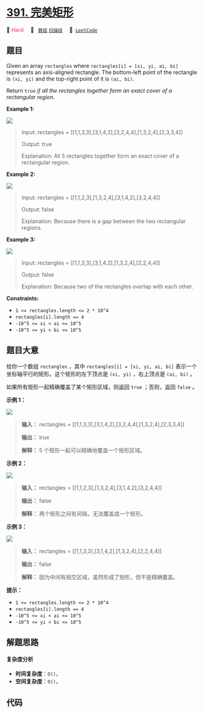 # [391. 完美矩形](https://leetcode.com/problems/perfect-rectangle)

🔴 <font color=#ff334b>Hard</font>&emsp; 🔖&ensp; [`数组`](/leetcode-js/outline/tag/array.md) [`扫描线`](/leetcode-js/outline/tag/line-sweep.md)&emsp; 🔗&ensp;[`LeetCode`](https://leetcode.com/problems/perfect-rectangle)

## 题目

Given an array `rectangles` where `rectangles[i] = [xi, yi, ai, bi]`
represents an axis-aligned rectangle. The bottom-left point of the rectangle
is `(xi, yi)` and the top-right point of it is `(ai, bi)`.

Return `true` _if all the rectangles together form an exact cover of a
rectangular region_.



**Example 1:**

![](https://assets.leetcode.com/uploads/2021/03/27/perectrec1-plane.jpg)

> Input: rectangles = [[1,1,3,3],[3,1,4,2],[3,2,4,4],[1,3,2,4],[2,3,3,4]]
> 
> Output: true
> 
> Explanation: All 5 rectangles together form an exact cover of a rectangular region.

**Example 2:**

![](https://assets.leetcode.com/uploads/2021/03/27/perfectrec2-plane.jpg)

> Input: rectangles = [[1,1,2,3],[1,3,2,4],[3,1,4,2],[3,2,4,4]]
> 
> Output: false
> 
> Explanation: Because there is a gap between the two rectangular regions.

**Example 3:**

![](https://assets.leetcode.com/uploads/2021/03/27/perfecrrec4-plane.jpg)

> Input: rectangles = [[1,1,3,3],[3,1,4,2],[1,3,2,4],[2,2,4,4]]
> 
> Output: false
> 
> Explanation: Because two of the rectangles overlap with each other.

**Constraints:**

  * `1 <= rectangles.length <= 2 * 10^4`
  * `rectangles[i].length == 4`
  * `-10^5 <= xi < ai <= 10^5`
  * `-10^5 <= yi < bi <= 10^5`


## 题目大意

给你一个数组 `rectangles` ，其中 `rectangles[i] = [xi, yi, ai, bi]`
表示一个坐标轴平行的矩形。这个矩形的左下顶点是 `(xi, yi)` ，右上顶点是 `(ai, bi)` 。

如果所有矩形一起精确覆盖了某个矩形区域，则返回 `true` ；否则，返回 `false` 。



**示例 1：**

![](https://assets.leetcode.com/uploads/2021/03/27/perectrec1-plane.jpg)

> 
> 
> 
> 
> 
> **输入：** rectangles = [[1,1,3,3],[3,1,4,2],[3,2,4,4],[1,3,2,4],[2,3,3,4]]
> 
> **输出：** true
> 
> **解释：** 5 个矩形一起可以精确地覆盖一个矩形区域。 
> 
> 

**示例 2：**

![](https://assets.leetcode.com/uploads/2021/03/27/perfectrec2-plane.jpg)

> 
> 
> 
> 
> 
> **输入：** rectangles = [[1,1,2,3],[1,3,2,4],[3,1,4,2],[3,2,4,4]]
> 
> **输出：** false
> 
> **解释：** 两个矩形之间有间隔，无法覆盖成一个矩形。

**示例 3：**

![](https://assets.leetcode.com/uploads/2021/03/27/perfecrrec4-plane.jpg)

> 
> 
> 
> 
> 
> **输入：** rectangles = [[1,1,3,3],[3,1,4,2],[1,3,2,4],[2,2,4,4]]
> 
> **输出：** false
> 
> **解释：** 因为中间有相交区域，虽然形成了矩形，但不是精确覆盖。



**提示：**

  * `1 <= rectangles.length <= 2 * 10^4`
  * `rectangles[i].length == 4`
  * `-10^5 <= xi < ai <= 10^5`
  * `-10^5 <= yi < bi <= 10^5`


## 解题思路

#### 复杂度分析

- **时间复杂度**：`O()`，
- **空间复杂度**：`O()`，

## 代码

```javascript

```